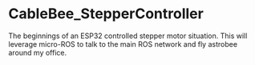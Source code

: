 # CableBee_StepperController

The beginnings of an ESP32 controlled stepper motor situation. This will leverage micro-ROS to talk to the main ROS network and fly astrobee around my office.
